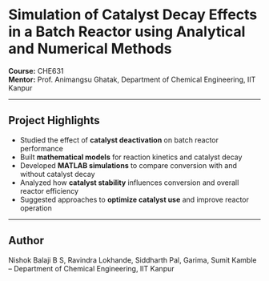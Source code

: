 # Simulation of Catalyst Decay Effects in a Batch Reactor using Analytical and Numerical Methods

**Course:** CHE631  
**Mentor:** Prof. Animangsu Ghatak, Department of Chemical Engineering, IIT Kanpur

---

## Project Highlights
- Studied the effect of **catalyst deactivation** on batch reactor performance  
- Built **mathematical models** for reaction kinetics and catalyst decay  
- Developed **MATLAB simulations** to compare conversion with and without catalyst decay  
- Analyzed how **catalyst stability** influences conversion and overall reactor efficiency  
- Suggested approaches to **optimize catalyst use** and improve reactor operation


---

## Author
Nishok Balaji B S, Ravindra Lokhande, Siddharth Pal, Garima, Sumit Kamble – Department of Chemical Engineering, IIT Kanpur

